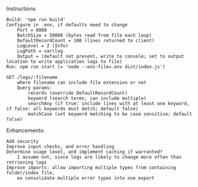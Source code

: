 Instructions

	Build: 'npm run build'
	Configure in .env, if defaults need to change
		Port = 8080
		BatchSize = 50000 (bytes read from file each loop)
		DefaultRecordCount = 100 (lines returned to client)
		LogLevel = 2 (Info)
		LogPath = var\log
		Output = (default not present, write to console; set to output location to write application logs to file)
	Run: npm run start (= 'node --env-file=.env dist/index.js')
	
    GET /logs/:filename
        where filename can include file extension or not
        Query params:
            records (override DefaultRecordCount)
            keyword (search terms, can include multiple)
            searchAny (if true: include lines with at least one keyword, if false: all keywords must match; default false)
            matchCase (set keyword matching to be case sensitive; default false)

Enhancements:

	Add security
	Improve input checks, and error handling
	Determine usage level, and implement caching if warranted?
 		I assume not, since logs are likely to change more often than retrieving logs
	Improve imports: allow importing multiple types from containing folder/index file,
 		ex consolidate multiple error types into one export

